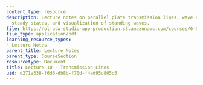 ```yaml
---
content_type: resource
description: Lecture notes on parallel plate transmission lines, wave equations, sinusoidal
  steady states, and visualization of standing waves.
file: https://ol-ocw-studio-app-production.s3.amazonaws.com/courses/6-013-electromagnetics-and-applications-fall-2005/d271a338f6d6db8bf70df4ad95d805d6_lec10.pdf
file_type: application/pdf
learning_resource_types:
- Lecture Notes
parent_title: Lecture Notes
parent_type: CourseSection
resourcetype: Document
title: Lecture 10 - Transmission Lines
uid: d271a338-f6d6-db8b-f70d-f4ad95d805d6
---
```

